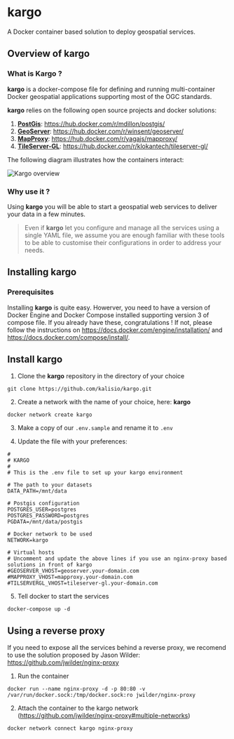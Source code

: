 # kargo

A Docker container based solution to deploy geospatial services.

## Overview of kargo

### What is Kargo ?

**kargo** is a docker-compose file for defining and running multi-container Docker geospatial applications supporting most of the OGC standards. 

**kargo** relies on the following open source projects and docker solutions:
1. [**PostGis**](http://postgis.net/): https://hub.docker.com/r/mdillon/postgis/
2. [**GeoServer**](http://geoserver.org/): https://hub.docker.com/r/winsent/geoserver/
3. [**MapProxy**](https://mapproxy.org/): https://hub.docker.com/r/yagajs/mapproxy/
4. [**TileServer-GL**](http://tileserver.org/): https://hub.docker.com/r/klokantech/tileserver-gl/

The following diagram illustrates how the containers interact:

![Kargo overview](https://raw.githubusercontent.com/kalisio/kargo/master/kargo-diagram.png)

### Why use it ?

Using **kargo** you will be able to start a geospatial web services to deliver your data in a few minutes. 

> Even if **kargo** let you configure and manage all the services using a single YAML file, we assume you are enough familiar with these tools to be able to customise their configurations in order to address your needs.

## Installing kargo

### Prerequisites

Installing **kargo** is quite easy. Howerver, you need to have a version of Docker Engine and Docker Compose installed supporting version 3 of compose file. If you already have these, congratulations ! If not, please follow the instructions on https://docs.docker.com/engine/installation/ and https://docs.docker.com/compose/install/.

## Install kargo

1. Clone the **kargo** repository in the directory of your choice

```
git clone https://github.com/kalisio/kargo.git
```

2. Create a network with the name of your choice, here: **kargo**

```
docker network create kargo
```

3. Make a copy of our `.env.sample` and rename it to `.env`

4. Update the file with your preferences:

```
#
# KARGO
#
# This is the .env file to set up your kargo environment

# The path to your datasets
DATA_PATH=/mnt/data

# Postgis configuration
POSTGRES_USER=postgres
POSTGRES_PASSWORD=postgres
PGDATA=/mnt/data/postgis

# Docker network to be used
NETWORK=kargo

# Virtual hosts 
# Uncomment and update the above lines if you use an nginx-proxy based solutions in front of kargo
#GEOSERVER_VHOST=geoserver.your-domain.com
#MAPPROXY_VHOST=mapproxy.your-domain.com
#TILSERVERGL_VHOST=tileserver-gl.your-domain.com
```

5. Tell docker to start the services

```
docker-compose up -d
```

## Using a reverse proxy

If you need to expose all the services behind a reverse proxy, we recomend to use the solution proposed by Jason Wilder:
https://github.com/jwilder/nginx-proxy

1. Run the container

```
docker run --name nginx-proxy -d -p 80:80 -v /var/run/docker.sock:/tmp/docker.sock:ro jwilder/nginx-proxy
```

2. Attach the container to the kargo network (https://github.com/jwilder/nginx-proxy#multiple-networks)

```
docker network connect kargo nginx-proxy
```


